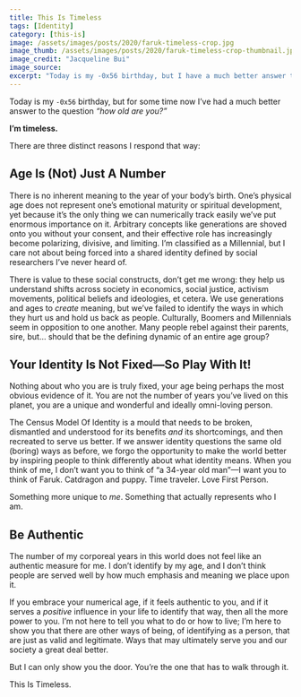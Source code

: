 ```yaml
---
title: This Is Timeless
tags: [Identity]
category: [this-is]
image: /assets/images/posts/2020/faruk-timeless-crop.jpg
image_thumb: /assets/images/posts/2020/faruk-timeless-crop-thumbnail.jpg
image_credit: "Jacqueline Bui"
image_source:
excerpt: "Today is my -0x56 birthday, but I have a much better answer to the question of how old I am: I’m timeless."
---
```


Today is my `-0x56` birthday, but for some time now I’ve had a much better answer to the question _“how old are you?”_

**I’m timeless.**

There are three distinct reasons I respond that way:

## Age Is (Not) Just A Number
There is no inherent meaning to the year of your body’s birth.  One’s physical age does not represent one’s emotional maturity or spiritual development, yet because it’s the only thing we can numerically track easily we’ve put enormous importance on it. Arbitrary concepts like generations are shoved onto you without your consent, and their effective role has increasingly become polarizing, divisive, and limiting. I’m classified as a Millennial, but I care not about being forced into a shared identity defined by social researchers I’ve never heard of.

There is value to these social constructs, don’t get me wrong: they help us understand shifts across society in economics, social justice, activism movements, political beliefs and ideologies, et cetera. We use generations and ages to _create_ meaning, but we’ve failed to identify the ways in which they hurt us and hold us back as people. Culturally, Boomers and Millennials seem in opposition to one another. Many people rebel against their parents, sire, but… should that be the defining dynamic of an entire age group?

## Your Identity Is Not Fixed—So Play With It!
Nothing about who you are is truly fixed, your age being perhaps the most obvious evidence of it. You are not the number of years you’ve lived on this planet, you are a unique and wonderful and ideally omni-loving person.

The Census Model Of Identity is a mould that needs to be broken, dismantled and understood for its benefits _and_ its shortcomings, and then recreated to serve us better. If we answer identity questions the same old (boring) ways as before, we forgo the opportunity to make the world better by inspiring people to think differently about what identity means.  When you think of me, I don’t want you to think of “a 34-year old man”—I want you to think of Faruk. Catdragon and puppy. Time traveler. Love First Person.

Something more unique to _me_. Something that actually represents who I am.

## Be Authentic
The number of my corporeal years in this world does not feel like an authentic measure for me. I don’t identify by my age, and I don’t think people are served well by how much emphasis and meaning we place upon it.

If you embrace your numerical age, if it feels authentic to you, and if it serves a _positive_ influence in your life to identify that way, then all the more power to you. I’m not here to tell you what to do or how to live; I’m here to show you that there are other ways of being, of identifying as a person, that are just as valid and legitimate. Ways that may ultimately serve you and our society a great deal better.

But I can only show you the door. You’re the one that has to walk through it.

This Is Timeless.
